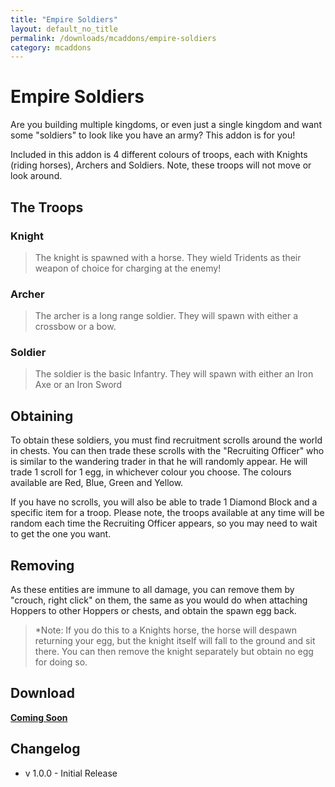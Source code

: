 ```yaml
---
title: "Empire Soldiers"
layout: default_no_title
permalink: /downloads/mcaddons/empire-soldiers
category: mcaddons
---
```

# Empire Soldiers

Are you building multiple kingdoms, or even just a single kingdom and want some "soldiers" to look like you have an army? This addon is for you!

Included in this addon is 4 different colours of troops, each with Knights (riding horses), Archers and Soldiers. Note, these troops will not move or look around.

## The Troops

### Knight

> The knight is spawned with a horse. They wield Tridents as their weapon of choice for charging at the enemy!

### Archer

> The archer is a long range soldier. They will spawn with either a crossbow or a bow.

### Soldier

> The soldier is the basic Infantry. They will spawn with either an Iron Axe or an Iron Sword

## Obtaining

To obtain these soldiers, you must find recruitment scrolls around the world in chests. You can then trade these scrolls with the "Recruiting Officer" who is similar to the
wandering trader in that he will randomly appear. He will trade 1 scroll for 1 egg, in whichever colour you choose. The colours available are Red, Blue, Green and Yellow.

If you have no scrolls, you will also be able to trade 1 Diamond Block and a specific item for a troop. Please note, the troops available at any time will be random each time
the Recruiting Officer appears, so you may need to wait to get the one you want.

## Removing

As these entities are immune to all damage, you can remove them by "crouch, right click" on them, the same as you would do when attaching Hoppers to other Hoppers or chests, and obtain the spawn egg back.
> *Note: If you do this to a Knights horse, the horse will despawn returning your egg, but the knight itself will fall to the ground and sit there. You can then remove the knight separately but obtain no egg for doing so.

## Download

[**Coming Soon**](#)

## Changelog

- v 1.0.0 - Initial Release